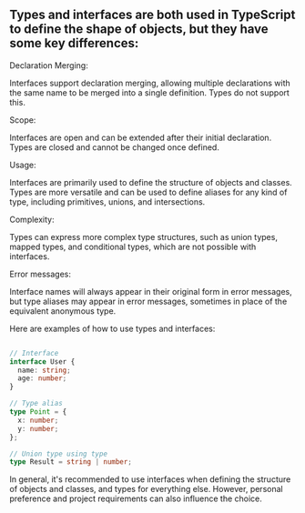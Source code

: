 ## Types and interfaces are both used in TypeScript to define the shape of objects, but they have some key differences:
Declaration Merging:


Interfaces support declaration merging, allowing multiple declarations with the same name to be merged into a single definition. Types do not support this.

Scope:


Interfaces are open and can be extended after their initial declaration. Types are closed and cannot be changed once defined.


Usage:


Interfaces are primarily used to define the structure of objects and classes. Types are more versatile and can be used to define aliases for any kind of type, including primitives, unions, and intersections.


Complexity:


Types can express more complex type structures, such as union types, mapped types, and conditional types, which are not possible with interfaces.


Error messages:


Interface names will always appear in their original form in error messages, but type aliases may appear in error messages, sometimes in place of the equivalent anonymous type.


Here are examples of how to use types and interfaces:



```typescript

// Interface
interface User {
  name: string;
  age: number;
}

// Type alias
type Point = {
  x: number;
  y: number;
};

// Union type using type
type Result = string | number;
```
In general, it's recommended to use interfaces when defining the structure of objects and classes, and types for everything else. However, personal preference and project requirements can also influence the choice.
